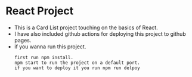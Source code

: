 # React Project

- This is a Card List project touching on the basics of React.
- I have also included github actions for deploying this project to github pages.
- if you wanna run this project.
  ```
  first run npm install.
  npm start to run the project on a default port.
  if you want to deploy it you run npm run delpoy
  ```
